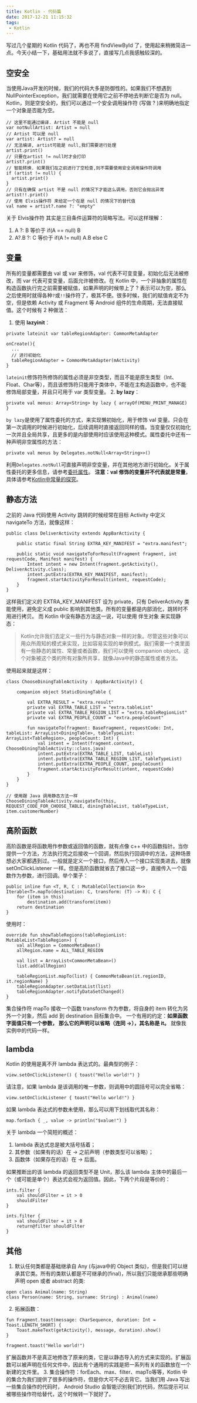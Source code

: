 ```yaml
---
title: Kotlin - 代码篇
date: 2017-12-21 11:15:32
tags:
 - Kotlin
---
```

写过几个星期的 Kotlin 代码了，再也不用 findViewById 了，使用起来稍微简洁一点。今天小结一下，基础用法就不多说了，直接写几点我感触较深的。

## 空安全
当使用Java开发的时候，我们的代码大多是防御性的。如果我们不想遇到 NullPointerException，我们就需要在使用它之前不停地去判断它是否为 null。Kotlin，则是空安全的，我们可以通过一个安全调用操作符 (写做 ? )来明确地指定一个对象是否能为空。
```
// 这里不能通过编译. Artist 不能是 null
var notNullArtist: Artist = null
// Artist 可以是 null
var artist: Artist? = null
// 无法编译, artist可能是 null,我们需要进行处理
artist.print()
// 只要在artist != null时才会打印
artist?.print()
// 智能转换. 如果我们在之前进行了空检查,则不需要使用安全调用操作符调用
if (artist != null) {
  artist.print()
}
// 只有在确保 artist 不是 null 的情况下才能这么调用，否则它会抛出异常
artist!!.print()
// 使用 Elvis操作符 来给定一个在是 null 的情况下的替代值
val name = artist?.name ?: "empty"
```
关于 Elvis操作符 其实是三目条件运算符的简略写法。可以这样理解：
1. A ?: B 等价于 if(A == null) B
2. A?.B ?: C 等价于 if(A != null) A.B else C

<!-- more -->

## 变量
所有的变量都需要由 val 或 var 来修饰，val 代表不可变变量，初始化后无法被修改，而 var 代表可变变量，后面允许被修改。在 Kotlin 中，一个非抽象的属性在构造函数执行完之前需要被赋值，如果声明的时候带上了 ? 表示可以为空，那么之后使用时就得各种``?``或``!!``操作符了，极其不便。很多时候，我们的赋值肯定不为空，但是依赖 Activity 或 Fragment 等 Android 组件的生命周期，无法直接赋值。这个时候有 2 种做法：
1. 使用 **lazyinit**：
```
private lateinit var tableRegionAdapter: CommonMetaAdapter

onCreate(){
  ...
  // 进行初始化
  tableRegionAdapter = CommonMetaAdapter(mActivity)
}
```
``lateinit``修饰符所修饰的属性必须是非空类型，而且不能是原生类型（Int、Float、Char等），而且该修饰符只能用于类体中，不能在主构造函数中，也不能修饰局部变量，并且只可用于 var 类型变量。
2. **by lazy**：
```
private val menus: Array<String> by lazy { arrayOf(MENU_PRINT_MANAGE) }
```
``by lazy``是使用了属性委托的方式，来实现懒初始化，用于修饰 val 变量。只会在第一次调用的时候进行初始化，后续调用时直接返回同样的值。当变量仅仅初始化一次并且全局共享，且更多的是内部使用时应该使用这种模式。属性委托中还有一种声明非空属性的方法：
```
private val menus by Delegates.notNull<Array<String>>()
```
利用``Delegates.notNull``可直接声明非空变量，并在其他地方进行初始化。关于属性委托的更多信息，请参考[委托属性](https://www.kotlincn.net/docs/reference/delegated-properties.html)。
**注意：val 修饰的变量并不代表就是常量**，具体请参考[Kotlin中常量的探究](http://droidyue.com/blog/2017/11/05/dive-into-kotlin-constants/index.html)。

## 静态方法
之前的 Java 代码使用 Activity 跳转的时候经常在目标 Activity 中定义 navigateTo 方法，就像这样：
```
public class DeliverActivity extends AppBarActivity {

    public static final String EXTRA_KEY_MANIFEST = "extra.manifest";

    public static void navigateToForResult(Fragment fragment, int requestCode, Manifest manifest) {
        Intent intent = new Intent(fragment.getActivity(), DeliverActivity.class);
        intent.putExtra(EXTRA_KEY_MANIFEST, manifest);
        fragment.startActivityForResult(intent, requestCode);
    }
}
```
这样我们定义的 EXTRA_KEY_MANIFEST 设为 private，只有 DeliverActivity 类能使用，避免定义成 public 影响到其他类。所有的变量都是内部消化，跳转时不用进行拷贝。
而 Kotlin 中没有静态方法这一说，可以使用 伴生对象 来实现静态：
> Kotlin允许我们去定义一些行为与静态对象一样的对象。尽管这些对象可以用众所周知的模式来实现，比如容易实现的单例模式。我们需要一个类里面有一些静态的属性、常量或者函数，我们可以使用 companion object。这个对象被这个类的所有对象所共享，就像Java中的静态属性或者方法。

使用起来就是这样：
```
class ChooseDiningTableActivity : AppBarActivity() {

    companion object StaticDiningTable {

        val EXTRA_RESULT = "extra.result"
        private val EXTRA_TABLE_LIST = "extra.tableList"
        private val EXTRA_TABLE_REGION_LIST = "extra.tableRegionList"
        private val EXTRA_PEOPLE_COUNT = "extra.peopleCount"

        fun navigateTo(fragment: BaseFragment, requestCode: Int, tableList: ArrayList<DiningTable>, tableTypeList: ArrayList<TableRegion>, peopleCount: Int) {
            val intent = Intent(fragment.context, ChooseDiningTableActivity::class.java)
            intent.putExtra(EXTRA_TABLE_LIST, tableList)
            intent.putExtra(EXTRA_TABLE_REGION_LIST, tableTypeList)
            intent.putExtra(EXTRA_PEOPLE_COUNT, peopleCount)
            fragment.startActivityForResult(intent, requestCode)
        }
    }
}

// 使用跟 Java 调用静态方法一样
ChooseDiningTableActivity.navigateTo(this, REQUEST_CODE_FOR_CHOOSE_TABLE, diningTableList, tableTypeList, item.customerNumber)
```

## 高阶函数
高阶函数是将函数用作参数或返回值的函数，就有点像 c++ 中的函数指针。当你提供一个方法，方法执行完之后接收一个回调，然后执行回调中的方法，这种场景想必大家都遇到过。一般就是定义一个接口，然后传入一个接口实现类进去，就像 setOnClickListener 一样。但是高阶函数就省去了接口这一步，直接传入一个函数作为参数，进行回调。举个栗子：
```
public inline fun <T, R, C : MutableCollection<in R>> Iterable<T>.mapTo(destination: C, transform: (T) -> R): C {
    for (item in this)
        destination.add(transform(item))
    return destination
}
```
使用时：
```
override fun showTableRegions(tableRegionList: MutableList<TableRegion>) {
    val allRegion = CommonMetaBean()
    allRegion.name = ALL_TABLE_REGION

    val list = ArrayList<CommonMetaBean>()
    list.add(allRegion)

    tableRegionList.mapTo(list) { CommonMetaBean(it.regionID, it.regionName) }
    tableRegionAdapter.setDataList(list)
    tableRegionAdapter.notifyDataSetChanged()
}
```
集合操作符 mapTo 接收一个函数 transform 作为参数，将自身的 item 转化为另外一个对象，然后 add 到 destination 目标集合中。
一个有用的约定：**如果函数字面值只有一个参数， 那么它的声明可以省略（连同 ->），其名称是 it。** 就像我实例中的代码一样。

## lambda
Kotlin 的使用是离不开 lambda 表达式的。最典型的例子：
```
view.setOnClickListener() { toast("Hello world!") }
```
请注意，如果 lambda 是该调用的唯一参数，则调用中的圆括号可以完全省略：
```
view.setOnClickListener { toast("Hello world!") }
```
如果 lambda 表达式的参数未使用，那么可以用下划线取代其名称：
```
map.forEach { _, value -> println("$value!") }
```
关于 lambda 一个简短的概述：
1. lambda 表达式总是被大括号括着；
2. 其参数（如果有的话）在 -> 之前声明（参数类型可以省略）；
3. 函数体（如果存在的话）在 -> 后面。

如果推断出的该 lambda 的返回类型不是 Unit，那么该 lambda 主体中的最后一个（或可能是单个）表达式会视为返回值。因此，下两个片段是等价的：
```
ints.filter {
    val shouldFilter = it > 0
    shouldFilter
}

ints.filter {
    val shouldFilter = it > 0
    return@filter shouldFilter
}
```

## 其他
1. 默认任何类都是基础继承自 Any (与java中的 Object 类似)，但是我们可以继承其它类。所有的类默认都是不可继承的(final)，所以我们只能继承那些明确声明 open 或者 abstract 的类:
```
open class Animal(name: String)
class Person(name: String, surname: String) : Animal(name)
```
2. 拓展函数：
```
fun Fragment.toast(message: CharSequence, duration: Int = Toast.LENGTH_SHORT) {
    Toast.makeText(getActivity(), message, duration).show()
}

fragment.toast("Hello world!")
```
扩展函数并不是真正地修改了原来的类，它是以静态导入的方式来实现的。扩展函数可以被声明在任何文件中，因此有个通用的实践是把一系列有关的函数放在一个新建的文件里。
3. 集合操作符：forEach、max、filter、mapTo等等，Kotlin 中的集合为我们提供了很多的操作符，但是你大可不必去背它。当我们用 Java 写出一些集合操作的代码时， Android Studio 会智能识别我们的代码，然后提示可以被哪些操作符给替代，这个时候转一下就好了。
